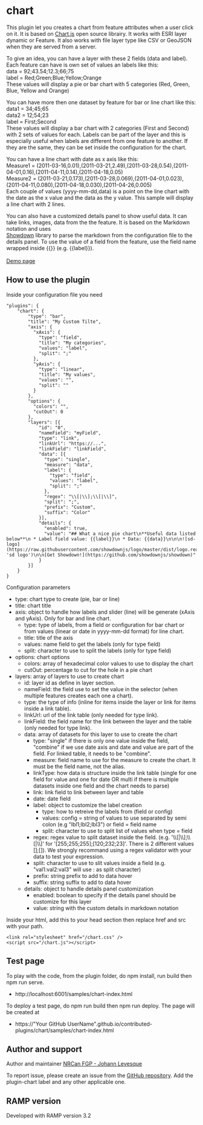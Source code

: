 # chart
This plugin let you creates a chart from feature attributes when a user click on it. It is based on [Chart.js](https://www.chartjs.org/) open source librairy.
It works with ESRI layer dynamic or Feature. It also works with file layer type like CSV or GeoJSON when they are served from a server.

To give an idea, you can have a layer with these 2 fields (data and label). Each feature can have is own set of values an labels like this:<br/>
data = 92;43.54;12.3;66;75<br/>
label = Red;Green;Blue;Yellow;Orange<br/>
These values will display a pie or bar chart with 5 categories (Red, Green, Blue, Yellow and Orange)<br/>

You can have more then one dataset by feature for bar or line chart like this:<br/>
data1 = 34;45;65<br/>
data2 = 12;54;23<br/>
label = First;Second<br/>
These values will display a bar chart with 2 categories (First and Second) with 2 sets of values for each. Labels can be part of the layer and this is especially
useful when labels are different from one feature to another. If they are the same, they can be set inside the configuration for the chart.

You can have a line chart with date as x axis like this:<br/>
Measure1 = (2011-03-16,0.01),(2011-03-21,2.49),(2011-03-28,0.54),(2011-04-01,0.16),(2011-04-11,0.14),(2011-04-18,0.05)<br/>
Measure2 = (2011-03-21,0.173),(2011-03-28,0.069),(2011-04-01,0.023),(2011-04-11,0.080),(2011-04-18,0.030),(2011-04-26,0.005)<br/>
Each couple of values (yyyy-mm-dd,data) is a point on the line chart with the date as the x value and the data as the y value. This sample will display a line chart with 2 lines.

You can also have a customized details panel to show useful data. It can take links, images, data from the the feature. It is based on the Markdown notation and uses<br/>
[Showdown](https://github.com/showdownjs/showdown) library to parse the markdown from the configuration file to the details panel. To use the value of a field from the feature,
use the field name wrapped inside {{}} (e.g. {{label}}).<br/>
<br/>
[Demo page](https://jolevesq.github.io/contributed-plugins/chart/samples/chart-index.html)

## How to use the plugin
Inside your configuration file you need
```
"plugins": {
    "chart": {
        "type": "bar",
        "title": "My Custom Tilte",
        "axis": {
          "xAxis": {
            "type": "field",
            "title": "My categories",
            "values": "label",
            "split": ";"
          },
          "yAxis": {
            "type": "linear",
            "title": "My values",
            "values": "",
            "split": ""
          }
        },
        "options": {
          "colors": "",
          "cutOut": 0
        },
        "layers": [{
            "id": "0",
            "nameField": "myField",
            "type": "link",
            "linkUrl": "https://...",
            "linkField": "linkField",
            "data": [{
              "type": "single",
              "measure": "data",
              "label": {
                "type": "field",
                "values": "label",
                "split": ";"
              },
              "regex": "\\[|\\];\\[|\\]",
              "split": ";",
              "prefix": "Custom",
              "suffix": "Color"
            }],
            "details": {
              "enabled": true,
              "value": "## What a nice pie chart\n**Useful data listed below**\n * Label field value: {{label}}\n * Data: {{data}}\n\n\n![sd-logo](https://raw.githubusercontent.com/showdownjs/logo/master/dist/logo.readme.png 'sd logo')\n\n[Get Showdown!](https://github.com/showdownjs/showdown)"
            }
        }]
    }
}
```

Configuration parameters
- type: chart type to create (pie, bar or line)
- title: chart title
- axis: object to handle how labels and slider (line) will be generate (xAxis and yAxis). Only for bar and line chart.
  - type: type of labels, from a field or configuration for bar chart or from values (linear or date in yyyy-mm-dd format) for line chart.
  - title: title of the axis
  - values: name field to get the labels (only for type field)
  - split: character to use to split the labels (only for type field)
- options: chart options
  - colors: array of hexadecimal color values to use to display the chart
  - cutOut: percentage to cut for the hole in a pie chart
- layers: array of layers to use to create chart
  - id: layer id as define in layer section.
  - nameField: the field use to set the value in the selector (when multiple features creates each one a chart).
  - type: the type of info (inline for items inside the layer or link for items inside a link table).
  - linkUrl: url of the link table (only needed for type link).
  - linkField: the field name for the link between the layer and the table (only needed for type link).
  - data: array of datasets for this layer to use to create the chart
    - type: "single" if there is only one value inside the field, "combine" if we use date axis and date and value are part of the field. For linked table, it needs to be "combine".
    - measure: field name to use for the measure to create the chart. It must be the field name, not the alias.
    - linkType: how data is structure inside the link table (single for one field for value and one for date OR multi if there is multiple datasets inside one field and the chart needs to parse)
    - link: link field to link between layer and table
    - date: date field
    - label: object to customize the label creation
      - type: how to retreive the labels from (field or config)
      - values: config = string of values to use separated by semi colon (e.g "lbl1;lbl2;lbl3") or field = field name
      - split: character to use to split list of values when type = field
    - regex: regex value to split dataset inside the field. (e.g. '\\\\[|\\\\];\\\\[|\\\\]' for '[255;255;255];[120;232;23]'. There is 2 different values [];[]). We strongly recommand using a regex validator with your data to test your expression.
    - split: character to use to slit values inside a field (e.g. "val1:val2:val3" will use : as split character)
    - prefix: string prefix to add to data hover
    - suffix: string suffix to add to data hover
  - details: object to handle details panel customization
    - enabled: boolean to specify if the details panel should be customize for this layer
    - value: string with the custom details in markdown notation


Inside your html, add this to your head section then replace href and src with your path.
```
<link rel="stylesheet" href="/chart.css" />
<script src="/chart.js"></script>
```

## Test page
To play with the code, from the plugin folder, do npm install, run build then npm run serve.
- http://localhost:6001/samples/chart-index.html

To deploy a test page, do npm run build then npm run deploy. The page will be created at
- https://"Your GitHub UserName".github.io/contributed-plugins/chart/samples/chart-index.html

## Author and support
Author and maintainer [NRCan FGP - Johann Levesque](https://github.com/jolevesq)

To report issue, please create an issue from the [GitHub repository](https://github.com/fgpv-vpgf/contributed-plugins/issues). Add the plugin-chart label and any other applicable one.

## RAMP version
Developed with RAMP version 3.2
